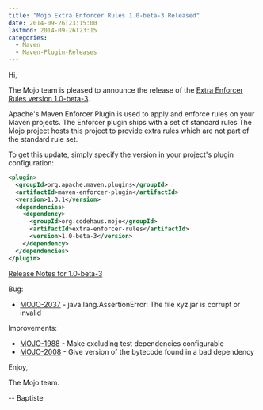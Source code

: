 ```yaml
---
title: "Mojo Extra Enforcer Rules 1.0-beta-3 Released"
date: 2014-09-26T23:15:00
lastmod: 2014-09-26T23:15
categories:
  - Maven
  - Maven-Plugin-Releases
---
```

Hi, 

The Mojo team is pleased to announce the release of the 
[Extra Enforcer Rules version 1.0-beta-3](http://mojo.codehaus.org/extra-enforcer-rules/).

Apache's Maven Enforcer Plugin is used to apply and enforce rules on your 
Maven projects. 
The Enforcer plugin ships with a set of standard rules 
The Mojo project hosts this project to provide extra rules which are not 
part of the standard rule set. 


To get this update, simply specify the version in your project's plugin 
configuration: 

```xml
<plugin> 
  <groupId>org.apache.maven.plugins</groupId> 
  <artifactId>maven-enforcer-plugin</artifactId> 
  <version>1.3.1</version> 
  <dependencies> 
    <dependency> 
      <groupId>org.codehaus.mojo</groupId> 
      <artifactId>extra-enforcer-rules</artifactId> 
      <version>1.0-beta-3</version> 
    </dependency> 
  </dependencies> 
</plugin> 
```

[Release Notes for 1.0-beta-3](http://jira.codehaus.org/secure/ReleaseNote.jspa?projectId=11062&version=19724)

Bug:

 * [MOJO-2037](https://issues.apache.org/jira/browse/MOJO-2037) - java.lang.AssertionError: The file xyz.jar is corrupt or invalid

Improvements:

 * [MOJO-1988](https://issues.apache.org/jira/browse/MOJO-1988) - Make excluding test dependencies configurable
 * [MOJO-2008](https://issues.apache.org/jira/browse/MOJO-2008) - Give version of the bytecode found in a bad dependency


Enjoy, 

The Mojo team. 

-- Baptiste 

